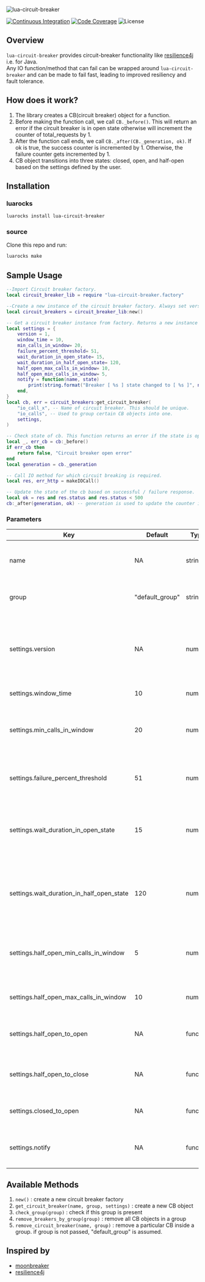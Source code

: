 ![lua-circuit-breaker](./docs/lua-circuit-breaker.svg)

[![Continuous Integration](https://github.com/dream11/lua-circuit-breaker/actions/workflows/ci.yml/badge.svg)](https://github.com/dream11/lua-circuit-breaker/actions/workflows/ci.yml)
[![Code Coverage](https://codecov.io/gh/dream11/lua-circuit-breaker/branch/master/graph/badge.svg?token=6wyFuRgmdG)](https://codecov.io/gh/dream11/lua-circuit-breaker)
![License](https://img.shields.io/badge/license-MIT-green.svg)

## Overview
`lua-circuit-breaker` provides circuit-breaker functionality like [resilience4j](https://github.com/resilience4j/resilience4j) i.e. for Java.
<br>Any IO function/method that can fail can be wrapped around `lua-circuit-breaker` and can be made to fail fast, leading to improved resiliency and fault tolerance.

## How does it work?

1. The library creates a CB(circuit breaker) object for a function.
2. Before making the function call, we call `CB._before()`. This will return an error if the circuit breaker is in open state otherwise will increment the counter of total_requests by 1.
3. After the function call ends, we call `CB._after(CB._generation, ok)`. If ok is true, the success counter is incremented by 1. Otherwise, the failure counter gets incremented by 1.
4. CB object transitions into three states: closed, open, and half-open based on the settings defined by the user.

## Installation

### luarocks
```bash
luarocks install lua-circuit-breaker
```

### source
Clone this repo and run:
```bash
luarocks make
```


## Sample Usage

```lua
--Import Circuit breaker factory.
local circuit_breaker_lib = require "lua-circuit-breaker.factory"

--Create a new instance of the circuit breaker factory. Always set version = 0. This is used for flushing the circuit breakers when the configuration is changed.
local circuit_breakers = circuit_breaker_lib:new()

-- Get a circuit breaker instance from factory. Returns a new instance only if not already created.
local settings = {
    version = 1,
    window_time = 10,
    min_calls_in_window= 20,
    failure_percent_threshold= 51,
    wait_duration_in_open_state= 15,
    wait_duration_in_half_open_state= 120,
    half_open_max_calls_in_window= 10,
    half_open_min_calls_in_window= 5,
    notify = function(name, state)
        print(string.format("Breaker [ %s ] state changed to [ %s ]", name, state))
    end,
}
local cb, err = circuit_breakers:get_circuit_breaker(
    "io_call_x", -- Name of circuit breaker. This should be unique.
    "io_calls", -- Used to group certain CB objects into one.
    settings,
)

-- Check state of cb. This function returns an error if the state is open or half_open_max_calls_in_window is breached.
local _, err_cb = cb:_before()
if err_cb then
    return false, "Circuit breaker open error"
end
local generation = cb._generation

-- Call IO method for which circuit breaking is required.
local res, err_http = makeIOCall()

-- Update the state of the cb based on successful / failure response.
local ok = res and res.status and res.status < 500
cb:_after(generation, ok) -- generation is used to update the counter in the correct time bucket.
```


### Parameters

| Key | Default  | Type  | Required | Description |
| --- | --- | --- | --- | --- |
| name | NA | string | true | Name of circuit breaker, this should be unique |
| group | "default_group" | string | false | Group to which the CB object will belong |
| settings.version | NA | number | true | Maintains version of settings object, changing this will create new CB and flush older CB |
| settings.window_time | 10 | number | true | Window size in seconds |
| settings.min_calls_in_window | 20 | number | true | Minimum number of calls to be present in the window to start calculation |
| settings.failure_percent_threshold | 51 | number | true | % of requests that should fail to open the circuit |
| settings.wait_duration_in_open_state | 15 | number | true | Duration(sec) to wait before automatically transitioning from open to half-open state |
| settings.wait_duration_in_half_open_state | 120 | number | true | Duration(sec) to wait in half-open state before automatically transitioning to closed state |
| settings.half_open_min_calls_in_window | 5 | number | true | Minimum number of calls to be present in the half open state to start calculation |
| settings.half_open_max_calls_in_window | 10 | number | true | Maximum calls to allow in half open state |
| settings.half_open_to_open | NA | function | false | Overrides transition from half-open to open state |
| settings.half_open_to_close | NA | function | false | Overrides transition from half-open to closed state |
| settings.closed_to_open | NA | function | false | Overrides transtition from closed to open state |
| settings.notify | NA | function | false | Overrides with a custom logger function |


## Available Methods

1. `new()` : create a new circuit breaker factory
2. `get_circuit_breaker(name, group, settings)` : create a new CB object
3. `check_group(group)` : check if this group is present
4. `remove_breakers_by_group(group)` : remove all CB objects in a group
5. `remove_circuit_breaker(name, group)` : remove a particular CB inside a group. if group is not passed, "default_group" is assumed.

## Inspired by
- [moonbreaker](https://github.com/Invizory/moonbreaker)
- [resilience4j](https://github.com/resilience4j/resilience4j)
